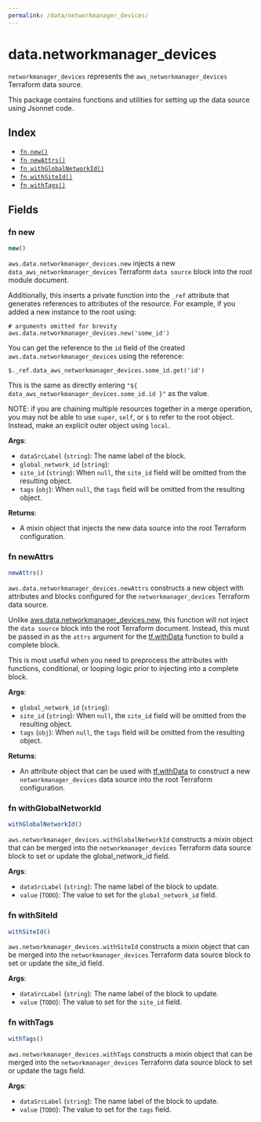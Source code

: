 ```yaml
---
permalink: /data/networkmanager_devices/
---
```


# data.networkmanager_devices

`networkmanager_devices` represents the `aws_networkmanager_devices` Terraform data source.



This package contains functions and utilities for setting up the data source using Jsonnet code.


## Index

* [`fn new()`](#fn-new)
* [`fn newAttrs()`](#fn-newattrs)
* [`fn withGlobalNetworkId()`](#fn-withglobalnetworkid)
* [`fn withSiteId()`](#fn-withsiteid)
* [`fn withTags()`](#fn-withtags)

## Fields

### fn new

```ts
new()
```


`aws.data.networkmanager_devices.new` injects a new `data_aws_networkmanager_devices` Terraform `data source`
block into the root module document.

Additionally, this inserts a private function into the `_ref` attribute that generates references to attributes of the
resource. For example, if you added a new instance to the root using:

    # arguments omitted for brevity
    aws.data.networkmanager_devices.new('some_id')

You can get the reference to the `id` field of the created `aws.data.networkmanager_devices` using the reference:

    $._ref.data_aws_networkmanager_devices.some_id.get('id')

This is the same as directly entering `"${ data_aws_networkmanager_devices.some_id.id }"` as the value.

NOTE: if you are chaining multiple resources together in a merge operation, you may not be able to use `super`, `self`,
or `$` to refer to the root object. Instead, make an explicit outer object using `local`.

**Args**:
  - `dataSrcLabel` (`string`): The name label of the block.
  - `global_network_id` (`string`): 
  - `site_id` (`string`):  When `null`, the `site_id` field will be omitted from the resulting object.
  - `tags` (`obj`):  When `null`, the `tags` field will be omitted from the resulting object.

**Returns**:
- A mixin object that injects the new data source into the root Terraform configuration.


### fn newAttrs

```ts
newAttrs()
```


`aws.data.networkmanager_devices.newAttrs` constructs a new object with attributes and blocks configured for the `networkmanager_devices`
Terraform data source.

Unlike [aws.data.networkmanager_devices.new](#fn-networkmanagerdevicesnew), this function will not inject the `data source`
block into the root Terraform document. Instead, this must be passed in as the `attrs` argument for the
[tf.withData](https://github.com/tf-libsonnet/core/tree/main/docs#fn-withdata) function to build a complete block.

This is most useful when you need to preprocess the attributes with functions, conditional, or looping logic prior to
injecting into a complete block.

**Args**:
  - `global_network_id` (`string`): 
  - `site_id` (`string`):  When `null`, the `site_id` field will be omitted from the resulting object.
  - `tags` (`obj`):  When `null`, the `tags` field will be omitted from the resulting object.

**Returns**:
  - An attribute object that can be used with [tf.withData](https://github.com/tf-libsonnet/core/tree/main/docs#fn-withdata) to construct a new `networkmanager_devices` data source into the root Terraform configuration.


### fn withGlobalNetworkId

```ts
withGlobalNetworkId()
```

`aws.networkmanager_devices.withGlobalNetworkId` constructs a mixin object that can be merged into the `networkmanager_devices`
Terraform data source block to set or update the global_network_id field.



**Args**:
  - `dataSrcLabel` (`string`): The name label of the block to update.
  - `value` (`TODO`): The value to set for the `global_network_id` field.


### fn withSiteId

```ts
withSiteId()
```

`aws.networkmanager_devices.withSiteId` constructs a mixin object that can be merged into the `networkmanager_devices`
Terraform data source block to set or update the site_id field.



**Args**:
  - `dataSrcLabel` (`string`): The name label of the block to update.
  - `value` (`TODO`): The value to set for the `site_id` field.


### fn withTags

```ts
withTags()
```

`aws.networkmanager_devices.withTags` constructs a mixin object that can be merged into the `networkmanager_devices`
Terraform data source block to set or update the tags field.



**Args**:
  - `dataSrcLabel` (`string`): The name label of the block to update.
  - `value` (`TODO`): The value to set for the `tags` field.
